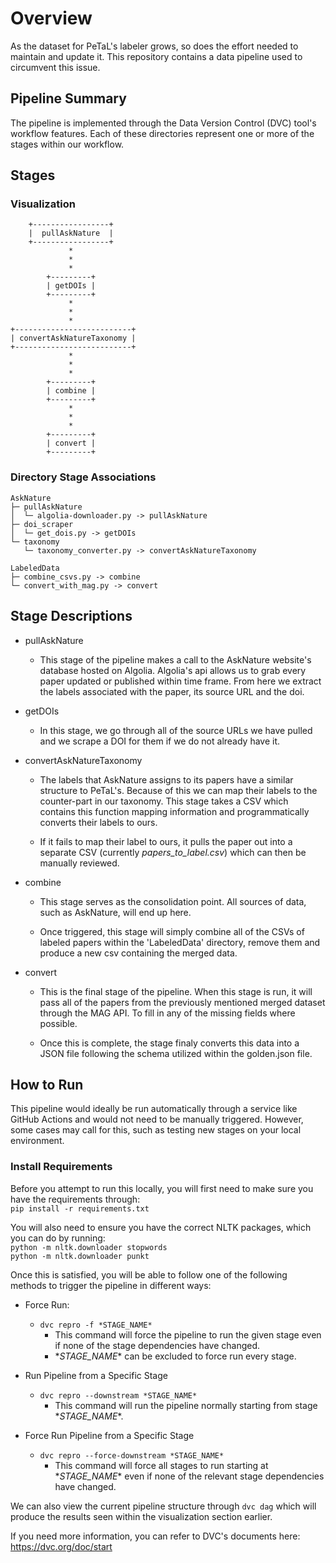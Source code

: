 # Overview
<p>
As the dataset for PeTaL's labeler grows, so does the effort needed to maintain and update it. This repository contains a data pipeline used to circumvent this issue.
</p>

## Pipeline Summary
<p>
The pipeline is implemented through the Data Version Control (DVC) tool's workflow features. Each of these directories represent one or more of the stages within our workflow.
</p>

## Stages

### Visualization
```
    +-----------------+
    |  pullAskNature  |
    +-----------------+
             *
             *
             *
        +---------+
        | getDOIs |
        +---------+
             *
             *
             *
+--------------------------+
| convertAskNatureTaxonomy |
+--------------------------+
             *
             *
             *
        +---------+
        | combine |
        +---------+
             *
             *
             *
        +---------+
        | convert |
        +---------+
```

### Directory Stage Associations
```
AskNature
├─ pullAskNature
│  └─ algolia-downloader.py -> pullAskNature
├─ doi_scraper
│  └─ get_dois.py -> getDOIs
└─ taxonomy
   └─ taxonomy_converter.py -> convertAskNatureTaxonomy

LabeledData
├─ combine_csvs.py -> combine
└─ convert_with_mag.py -> convert
```
## Stage Descriptions
- pullAskNature
     - This stage of the pipeline makes a call to the AskNature website's database hosted on Algolia. Algolia's api allows us to grab every paper updated or published within time frame. From here we extract the labels associated with the paper, its source URL and the doi.

- getDOIs
    - In this stage, we go through all of the source URLs we have pulled and we scrape a DOI for them if we do not already have it.

- convertAskNatureTaxonomy
    - The labels that AskNature assigns to its papers have a similar structure to PeTaL's. Because of this we can map their labels to the counter-part in our taxonomy. This stage takes a CSV which contains this function mapping information and programmatically converts their labels to ours.
    
    - If it fails to map their label to ours, it pulls the paper out into a separate CSV (currently *papers_to_label.csv*) which can then be manually reviewed.

- combine
    - This stage serves as the consolidation point. All sources of data, such as AskNature, will end up here. 

    - Once triggered, this stage will simply combine all of the CSVs of labeled papers within the 'LabeledData' directory, remove them and produce a new csv containing the merged data.

- convert
    - This is the final stage of the pipeline. When this stage is run, it will pass all of the papers from the previously mentioned merged dataset through the MAG API. To fill in any of the missing fields where possible.

    - Once this is complete, the stage finaly converts this data into a JSON file following the schema utilized within the golden.json file.

## How to Run
This pipeline would ideally be run automatically through a service like GitHub Actions and would not need to be manually triggered. However, some cases may call for this, such as testing new stages on your local environment.

### Install Requirements

Before you attempt to run this locally, you will first need to make sure you have the requirements through:
<br/>``pip install -r requirements.txt``

You will also need to ensure you have the correct NLTK packages, which you can do by running:
<br/> ``python -m nltk.downloader stopwords``
<br/> ``python -m nltk.downloader punkt``

Once this is satisfied, you will be able to follow one of the following methods to trigger the pipeline in different ways:

- Force Run:
    - ``dvc repro -f *STAGE_NAME*``
        - This command will force the pipeline to run the given stage even if none of the stage dependencies have changed.
        - \**STAGE_NAME*\* can be excluded to force run every stage.

- Run Pipeline from a Specific Stage
    - ``dvc repro --downstream *STAGE_NAME*``
        - This command will run the pipeline normally starting from stage \**STAGE_NAME*\*.

- Force Run Pipeline from a Specific Stage
    - ``dvc repro --force-downstream *STAGE_NAME*``
        - This command will force all stages to run starting at \**STAGE_NAME*\* even if none of the relevant stage dependencies have changed.

We can also view the current pipeline structure through ``dvc dag`` which will produce the results seen within the visualization section earlier.

If you need more information, you can refer to DVC's documents here: https://dvc.org/doc/start

